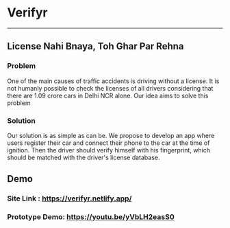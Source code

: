 # Verifyr
<hr>

## License Nahi Bnaya, Toh Ghar Par Rehna

### Problem
One of the main causes of traffic accidents is driving without a license. It is not humanly possible to check the licenses of all drivers considering that there are 1.09 crore cars in Delhi NCR alone. Our idea aims to solve this problem <br>
### Solution
Our solution is as simple as can be. We propose to develop an app where users register their car and connect their phone to the car at the time of ignition. Then the driver should verify himself with his fingerprint, which should be matched with the driver's license database. 

## Demo
### Site Link : https://verifyr.netlify.app/
### Prototype Demo: https://youtu.be/yVbLH2easS0
